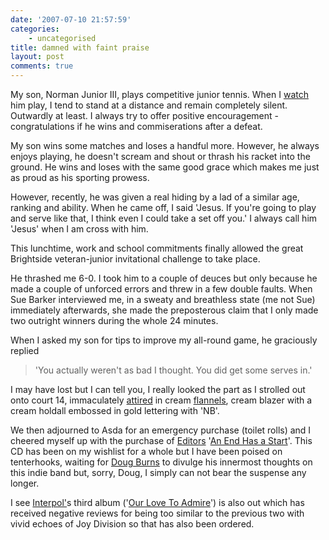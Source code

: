 ```yaml
---
date: '2007-07-10 21:57:59'
categories:
    - uncategorised
title: damned with faint praise
layout: post
comments: true
---
```

My son, Norman Junior III, plays competitive junior tennis. When I
[watch](http://www.nbrightside.com/blog/2006/10/25/celebrity-watch-2/)
him play, I tend to stand at a distance and remain completely silent.
Outwardly at least. I always try to offer positive encouragement -
congratulations if he wins and commiserations after a defeat.

My son wins some matches and loses a handful more. However, he always
enjoys playing, he doesn't scream and shout or thrash his racket into
the ground. He wins and loses with the same good grace which makes me
just as proud as his sporting prowess.

However, recently, he was given a real hiding by a lad of a similar age,
ranking and ability. When he came off, I said 'Jesus. If you're going to
play and serve like that, I think even I could take a set off you.' I
always call him 'Jesus' when I am cross with him.

This lunchtime, work and school commitments finally allowed the great
Brightside veteran-junior invitational challenge to take place.

He thrashed me 6-0. I took him to a couple of deuces but only because he
made a couple of unforced errors and threw in a few double faults. When
Sue Barker interviewed me, in a sweaty and breathless state (me not Sue)
immediately afterwards, she made the preposterous claim that I only made
two outright winners during the whole 24 minutes.

When I asked my son for tips to improve my all-round game, he graciously
replied
> 'You actually weren't as bad I thought. You did get some serves in.'

I may have lost but I can tell you, I really looked the part as I
strolled out onto court 14, immaculately
[attired](http://www.oracle-base.com/blog/2007/07/09/wimbledon-and-stuff/#comment-25059)
in cream [flannels](http://news.bbc.co.uk/1/hi/in_pictures/6282844.stm),
cream blazer with a cream holdall embossed in gold lettering with 'NB'.

We then adjourned to Asda for an emergency purchase (toilet rolls) and I
cheered myself up with the purchase of
[Editors](http://www.editorsofficial.com/) '[An End Has a
Start](http://www.amazon.co.uk/End-Has-Start-Editors/dp/B000PUAZDW/ref=pd_bbs_sr_1/202-9208489-4082238?ie=UTF8&s=music&qid=1184074770&sr=8-1)'.
This CD has been on my wishlist for a whole but I have been poised on
tenterhooks, waiting for [Doug
Burns](http://oracledoug.com/serendipity/) to divulge his innermost
thoughts on this indie band but, sorry, Doug, I simply can not bear the
suspense any longer.

I see [Interpol'](http://www.interpolnyc.com/)s third album ('[Our Love
To
Admire](http://www.amazon.co.uk/Our-Love-Admire-Interpol/dp/B000R7HQVW/ref=sr_1_1/202-9208489-4082238?ie=UTF8&s=music&qid=1184074858&sr=1-1)')
is also out which has received negative reviews for being too similar to
the previous two with vivid echoes of Joy Division so that has also been
ordered.
